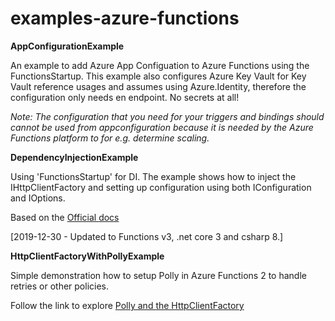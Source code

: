 # examples-azure-functions

**AppConfigurationExample**

An example to add Azure App Configuation to Azure Functions using the FunctionsStartup. This example also configures Azure Key Vault for Key Vault reference usages and assumes using Azure.Identity, therefore the configuration only needs en endpoint. No secrets at all!

*Note: The configuration that you need for your triggers and bindings should cannot be used from appconfiguration because it is needed by the Azure Functions platform to for e.g. determine scaling.*


**DependencyInjectionExample**

Using 'FunctionsStartup' for DI. The example shows how to inject the IHttpClientFactory and setting up configuration using both IConfiguration and IOptions.

Based on the [Official docs](https://docs.microsoft.com/en-us/azure/azure-functions/functions-dotnet-dependency-injection)

[2019-12-30 - Updated to Functions v3, .net core 3 and csharp 8.]

**HttpClientFactoryWithPollyExample**

Simple demonstration how to setup Polly in Azure Functions 2 to handle retries or other policies.

Follow the link to explore [Polly and the HttpClientFactory](https://github.com/App-vNext/Polly/wiki/Polly-and-HttpClientFactory)
